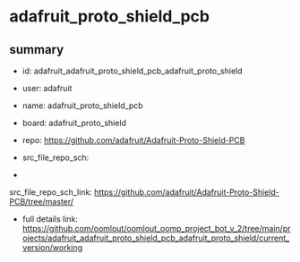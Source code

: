 # adafruit_proto_shield_pcb
 
## summary 
* id: adafruit_adafruit_proto_shield_pcb_adafruit_proto_shield
* user: adafruit
* name: adafruit_proto_shield_pcb
* board: adafruit_proto_shield
* repo: https://github.com/adafruit/Adafruit-Proto-Shield-PCB



* src_file_repo_sch: 
*
 src_file_repo_sch_link: https://github.com/adafruit/Adafruit-Proto-Shield-PCB/tree/master/
* full details link: https://github.com/oomlout/oomlout_oomp_project_bot_v_2/tree/main/projects/adafruit_adafruit_proto_shield_pcb_adafruit_proto_shield/current_version/working  






